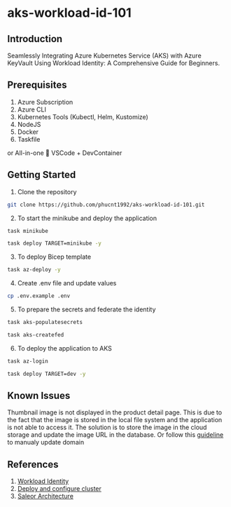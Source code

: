 # aks-workload-id-101

## Introduction

Seamlessly Integrating Azure Kubernetes Service (AKS) with Azure KeyVault Using Workload Identity: A Comprehensive Guide for Beginners.

## Prerequisites

1. Azure Subscription
2. Azure CLI
3. Kubernetes Tools (Kubectl, Helm, Kustomize)
4. NodeJS
5. Docker
8. Taskfile

or All-in-one 🚀 VSCode + DevContainer

## Getting Started

1. Clone the repository

```bash
git clone https://github.com/phucnt1992/aks-workload-id-101.git
```

2. To start the minikube and deploy the application

```bash
task minikube

task deploy TARGET=minikube -y
```

3. To deploy Bicep template

```bash
task az-deploy -y
```

4. Create .env file and update values

```bash
cp .env.example .env
```

5. To prepare the secrets and federate the identity

```bash
task aks-populatesecrets

task aks-createfed
```

6. To deploy the application to AKS

```bash
task az-login

task deploy TARGET=dev -y
```

## Known Issues

Thumbnail image is not displayed in the product detail page. This is due to the fact that the image is stored in the local file system and the application is not able to access it.
The solution is to store the image in the cloud storage and update the image URL in the database.
Or follow this [guideline](https://github.com/saleor/saleor/discussions/11117#discussioncomment-5604251) to manualy update domain

## References

1. [Workload Identity](https://learn.microsoft.com/en-us/azure/aks/workload-identity-overview)
2. [Deploy and configure cluster](https://learn.microsoft.com/en-us/azure/aks/workload-identity-deploy-cluster)
3. [Saleor Architecture](https://docs.saleor.io/docs/3.x/overview/architecture)
